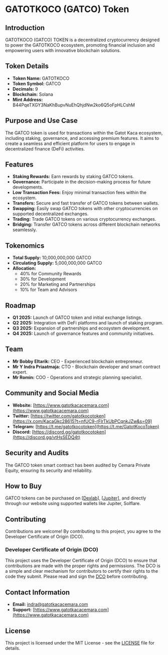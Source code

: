 # GATOTKOCO (GATCO) Token

## Introduction
GATOTKOCO (GATCO) TOKEN is a decentralized cryptocurrency designed to power the GATOTKOCO ecosystem, promoting financial inclusion and empowering users with innovative blockchain solutions.

## Token Details
- **Token Name:** GATOTKOCO
- **Token Symbol:** GATCO
- **Decimals:** 9
- **Blockchain:** Solana
- **Mint Address:** B44PqeTXGY3NaKhBupvNuEhQhjdNw2ko6Q5oFpHLCshM

## Purpose and Use Case
The GATCO token is used for transactions within the Gatot Kaca ecosystem, including staking, governance, and accessing premium features. It aims to create a seamless and efficient platform for users to engage in decentralized finance (DeFi) activities.

## Features
- **Staking Rewards:** Earn rewards by staking GATCO tokens.
- **Governance:** Participate in the decision-making process for future developments.
- **Low Transaction Fees:** Enjoy minimal transaction fees within the ecosystem.
- **Transfers:** Secure and fast transfer of GATCO tokens between wallets.
- **Swapping:** Easily swap GATCO tokens with other cryptocurrencies on supported decentralized exchanges.
- **Trading:** Trade GATCO tokens on various cryptocurrency exchanges.
- **Bridging:** Transfer GATCO tokens across different blockchain networks seamlessly.

## Tokenomics
- **Total Supply:** 10,000,000,000 GATCO
- **Circulating Supply:** 5,000,000,000 GATCO
- **Allocation:**
  - 40% for Community Rewards
  - 30% for Development
  - 20% for Marketing and Partnerships
  - 10% for Team and Advisors

## Roadmap
- **Q1 2025:** Launch of GATCO token and initial exchange listings.
- **Q2 2025:** Integration with DeFi platforms and launch of staking program.
- **Q3 2025:** Expansion of partnerships and ecosystem development.
- **Q4 2025:** Launch of governance features and community initiatives.

## Team
- **Mr Bobby Eltarik:** CEO - Experienced blockchain entrepreneur.
- **Mr Y Indra Priaatmaja:** CTO - Blockchain developer and smart contract expert.
- **Mr Romin:** COO - Operations and strategic planning specialist.

## Community and Social Media
- **Website:** [https://www.gatotkacacemara.com](https://www.gatotkacacemara.com)
- **Twitter:** [https://twitter.com/gatotkocotoken](https://x.com/KacaGkc28615?t=nfUC9-rFlrTkUbPCqnkJZw&s=09)
- **Telegram:** [https://t.me/gatotkocotoken](https://t.me/GatotKocoToken)
- **Discord:** [https://discord.gg/gatotkocotoken](https://discord.gg/vtHsSEDQ4t)

## Security and Audits
The GATCO token smart contract has been audited by Cemara Private Equity, ensuring its security and reliability.

## How to Buy
GATCO tokens can be purchased on [[Dexlab](https://v3.dexlab.space/pools)], [[Jupiter](https://jup.ag/)], and directly through our website using supported wallets like Jupiter, Solflare.

## Contributing
Contributions are welcome! By contributing to this project, you agree to the Developer Certificate of Origin (DCO).

### Developer Certificate of Origin (DCO)
This project uses the Developer Certificate of Origin (DCO) to ensure that contributions are made with the proper rights and permissions. The DCO is a simple and clear mechanism for contributors to certify their rights to the code they submit.
Please read and sign the [DCO](DCO) before contributing.

## Contact Information
- **Email:** indra@gatotkacacemara.com
- **Support:** [https://www.gatotkacacemara.com](https://www.gatotkacacemara.com)

## License
This project is licensed under the MIT License - see the [LICENSE](LICENSE) file for details.

